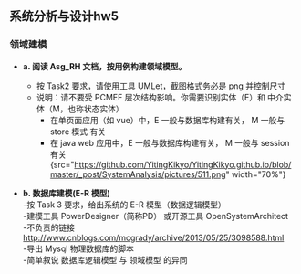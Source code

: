 ## 系统分析与设计hw5   
### 领域建模  
* **a. 阅读 Asg_RH 文档，按用例构建领域模型。**
  * 按 Task2 要求，请使用工具 UMLet，截图格式务必是 png 并控制尺寸  
  * 说明：请不要受 PCMEF 层次结构影响。你需要识别实体（E）和 中介实体（M，也称状态实体）  
    * 在单页面应用（如 vue）中，E 一般与数据库构建有关， M 一般与 store 模式 有关  
    * 在 java web 应用中，E 一般与数据库构建有关， M 一般与 session 有关  
{src="https://github.com/YitingKikyo/YitingKikyo.github.io/blob/master/_post/SystemAnalysis/pictures/511.png" width="70%"} 

* **b. 数据库建模(E-R 模型)**  
-按 Task 3 要求，给出系统的 E-R 模型（数据逻辑模型）  
-建模工具 PowerDesigner（简称PD） 或开源工具 OpenSystemArchitect  
-不负责的链接 http://www.cnblogs.com/mcgrady/archive/2013/05/25/3098588.html  
-导出 Mysql 物理数据库的脚本  
-简单叙说 数据库逻辑模型 与 领域模型 的异同  
